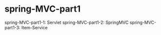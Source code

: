 # spring-MVC-part1

spring-MVC-part1-1: Servlet
spring-MVC-part1-2: SpringMVC
spring-MVC-part1-3: Item-Service
